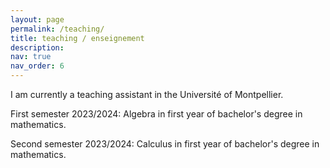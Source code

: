 ```yaml
---
layout: page
permalink: /teaching/
title: teaching / enseignement
description: 
nav: true
nav_order: 6
---
```

I am currently a teaching assistant in the Université of Montpellier. 

<p> First semester 2023/2024: Algebra in first year of bachelor's degree in mathematics. </p>

<p> <p> Second semester 2023/2024: Calculus in first year of bachelor's degree in mathematics. </p> </p>
